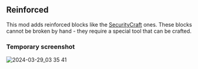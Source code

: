 ## Reinforced

This mod adds reinforced blocks like the [SecurityCraft](https://github.com/Geforce132/SecurityCraft) ones. These blocks cannot be broken by hand - they require a special tool that can be crafted.

### Temporary screenshot 

![2024-03-29_03 35 41](https://github.com/ItsJustMiaouss/reinforced/assets/59478524/aeab4588-148a-493e-92a5-ad1dd44863f1)
